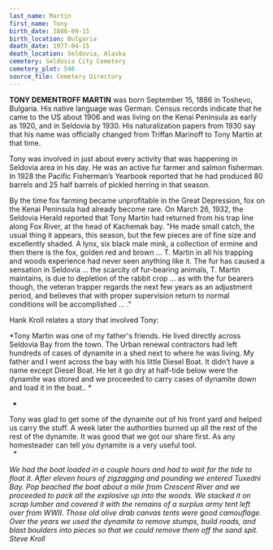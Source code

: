 ```yaml
---
last_name: Martin
first_name: Tony
birth_date: 1886-09-15
birth_location: Bulgaria
death_date: 1977-04-15
death_location: Seldovia, Alaska
cemetery: Seldovia City Cemetery
cemetery_plot: 546
source_file: Cemetery Directory
---
```


**TONY DEMENTROFF MARTIN** was born September 15, 1886 in Toshevo,
Bulgaria. His native language was German. Census records indicate that
he came to the US about 1906 and was living on the Kenai Peninsula as
early as 1920, and in Seldovia by 1930. His naturalization papers from
1930 say that his name was officially changed from Triffan Marinoff to
Tony Martin at that time.

Tony was involved in just about every activity that was happening in
Seldovia area in his day. He was an active fur farmer and salmon
fisherman. In 1928 the Pacific Fisherman’s Yearbook reported that he had
produced 80 barrels and 25 half barrels of pickled herring in that
season.

By the time fox farming became unprofitable in the Great Depression, fox on the Kenai Peninsula had already become rare. On March 26, 1932, the Seldovia Herald reported that Tony Martin had returned from his trap line along Fox River, at the head of Kachemak bay. "He made small catch, the usual thing it appears, this season, but the few pieces are of fine size and excellently shaded. A lynx, six black male mink, a collection of ermine and then there is the fox, golden red and brown ... T. Martin in all his trapping and woods experience had never seen anything like it. The fur has caused a sensation in Seldovia ... the scarcity of fur-bearing animals, T. Martin maintains, is due to depletion of the rabbit crop ... as with the fur bearers though, the veteran trapper regards the next few years as an adjustment period, and believes that with proper supervision return to normal conditions will be accomplished ... ."


Hank Kroll relates a story that involved Tony:

*Tony Martin was one of my father's friends. He lived directly across
Seldovia Bay from the town. The Urban renewal contractors had left
hundreds of cases of dynamite in a shed next to where he was living. My
father and I went across the bay with his little Diesel Boat. It didn’t
have a name except Diesel Boat. He let it go dry at half-tide below were
the dynamite was stored and we proceeded to carry cases of dynamite down
and load it in the boat.. *

*  
Tony was glad to get some of the dynamite out of his front yard and
helped us carry the stuff. A week later the authorities burned up all
the rest of the rest of the dynamite. It was good that we got our share
first. As any homesteader can tell you dynamite is a very useful tool.  
  *

*We had the boat loaded in a couple hours and had to wait for the tide
to float it. After eleven hours of zigzagging and pounding we entered
Tuxedni Bay. Pop beached the boat about a mile from Crescent River and
we proceeded to pack all the explosive up into the woods. We stacked it
on scrap lumber and covered it with the remains of a surplus army tent
left over from WWII. Those old olive drab canvas tents were
good camouflage. Over the years we used the dynamite to remove stumps,
build roads, and blast boulders into pieces so that we could remove them
off the sand spit. Steve Kroll*
